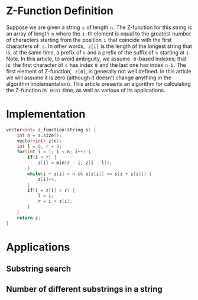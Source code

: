 # Z-Function Definition
Suppose we are given a string  `s`  of length  `n` . The Z-function for this string is an array of length  `n`  where the  `i` -th element is equal to the greatest number of characters starting from the position  `i`  that coincide with the first characters of  
`s` .
In other words,  
`z[i]`  is the length of the longest string that is, at the same time, a prefix of `s`  and a prefix of the suffix of  `s`  starting at `i` .
Note. In this article, to avoid ambiguity, we assume  
`0` -based indexes; that is: the first character of  `s`  has index  `0`  and the last one has index  `n-1` .
The first element of Z-function,  
`z[0]`, is generally not well defined. In this article we will assume it is zero (although it doesn't change anything in the algorithm implementation).
This article presents an algorithm for calculating the Z-function in  
`O(n)`  time, as well as various of its applications.
# Implementation 
```cpp
vector<int> z_function(string s) {
    int n = s.size();
    vector<int> z(n);
    int l = 0, r = 0;
    for(int i = 1; i < n; i++) {
        if(i < r) {
            z[i] = min(r - i, z[i - l]);
        }
        while(i + z[i] < n && s[z[i]] == s[i + z[i]]) {
            z[i]++;
        }
        if(i + z[i] > r) {
            l = i;
            r = i + z[i];
        }
    }
    return z;
}
```

# Applications
## Substring search
## Number of different substrings in a string

